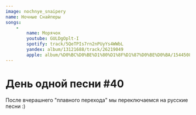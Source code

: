 ```yaml
---
image: nochnye_snaipery
name: Ночные Снайперы
songs:
    -
        name: Морячок
        youtube: GULDgOplt-I
        spotify: track/5QeTPIs7rn2nPUyYs4WWbL
        yandex: album/13121688/track/26219049
        apple: album/%D0%BC%D0%BE%D1%80%D1%8F%D1%87%D0%BE%D0%BA/1544508295?i=1544508438
---
```

# День одной песни #40

После вчерашнего "плавного перехода" мы
переключаемся на русские песни :)
